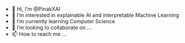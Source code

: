 - 👋 Hi, I’m @PinakXAI
- 👀 I’m interested in explainable AI and interpretable Machine Learning
- 🌱 I’m currently learning Computer Science
- 💞️ I’m looking to collaborate on ...
- 📫 How to reach me ...

<!---
PinakXAI/PinakXAI is a ✨ special ✨ repository because its `README.md` (this file) appears on your GitHub profile.
You can click the Preview link to take a look at your changes.
--->
